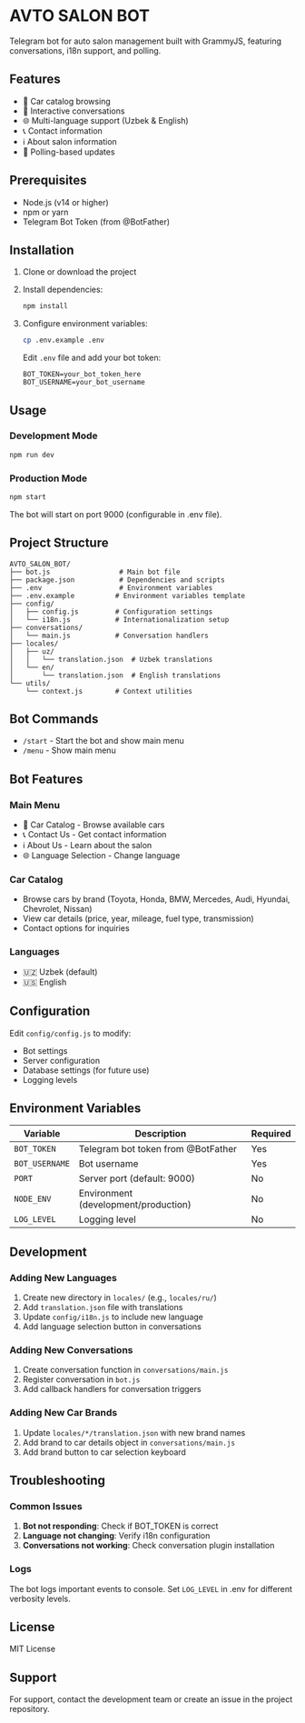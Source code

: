 # AVTO SALON BOT

Telegram bot for auto salon management built with GrammyJS, featuring conversations, i18n support, and polling.

## Features

- 🚗 Car catalog browsing
- 💬 Interactive conversations
- 🌐 Multi-language support (Uzbek & English)
- 📞 Contact information
- ℹ️ About salon information
- 🔄 Polling-based updates

## Prerequisites

- Node.js (v14 or higher)
- npm or yarn
- Telegram Bot Token (from @BotFather)

## Installation

1. Clone or download the project
2. Install dependencies:
   ```bash
   npm install
   ```

3. Configure environment variables:
   ```bash
   cp .env.example .env
   ```
   
   Edit `.env` file and add your bot token:
   ```
   BOT_TOKEN=your_bot_token_here
   BOT_USERNAME=your_bot_username
   ```

## Usage

### Development Mode
```bash
npm run dev
```

### Production Mode
```bash
npm start
```

The bot will start on port 9000 (configurable in .env file).

## Project Structure

```
AVTO_SALON_BOT/
├── bot.js                 # Main bot file
├── package.json           # Dependencies and scripts
├── .env                   # Environment variables
├── .env.example          # Environment variables template
├── config/
│   ├── config.js         # Configuration settings
│   └── i18n.js           # Internationalization setup
├── conversations/
│   └── main.js           # Conversation handlers
├── locales/
│   ├── uz/
│   │   └── translation.json  # Uzbek translations
│   └── en/
│       └── translation.json  # English translations
└── utils/
    └── context.js        # Context utilities
```

## Bot Commands

- `/start` - Start the bot and show main menu
- `/menu` - Show main menu

## Bot Features

### Main Menu
- 🚗 Car Catalog - Browse available cars
- 📞 Contact Us - Get contact information
- ℹ️ About Us - Learn about the salon
- 🌐 Language Selection - Change language

### Car Catalog
- Browse cars by brand (Toyota, Honda, BMW, Mercedes, Audi, Hyundai, Chevrolet, Nissan)
- View car details (price, year, mileage, fuel type, transmission)
- Contact options for inquiries

### Languages
- 🇺🇿 Uzbek (default)
- 🇺🇸 English

## Configuration

Edit `config/config.js` to modify:
- Bot settings
- Server configuration
- Database settings (for future use)
- Logging levels

## Environment Variables

| Variable | Description | Required |
|----------|-------------|----------|
| `BOT_TOKEN` | Telegram bot token from @BotFather | Yes |
| `BOT_USERNAME` | Bot username | Yes |
| `PORT` | Server port (default: 9000) | No |
| `NODE_ENV` | Environment (development/production) | No |
| `LOG_LEVEL` | Logging level | No |

## Development

### Adding New Languages

1. Create new directory in `locales/` (e.g., `locales/ru/`)
2. Add `translation.json` file with translations
3. Update `config/i18n.js` to include new language
4. Add language selection button in conversations

### Adding New Conversations

1. Create conversation function in `conversations/main.js`
2. Register conversation in `bot.js`
3. Add callback handlers for conversation triggers

### Adding New Car Brands

1. Update `locales/*/translation.json` with new brand names
2. Add brand to car details object in `conversations/main.js`
3. Add brand button to car selection keyboard

## Troubleshooting

### Common Issues

1. **Bot not responding**: Check if BOT_TOKEN is correct
2. **Language not changing**: Verify i18n configuration
3. **Conversations not working**: Check conversation plugin installation

### Logs

The bot logs important events to console. Set `LOG_LEVEL` in .env for different verbosity levels.

## License

MIT License

## Support

For support, contact the development team or create an issue in the project repository.
